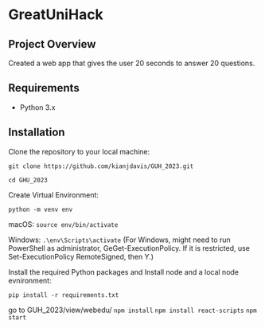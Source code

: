 # GreatUniHack
## Project Overview

Created a web app that gives the user 20 seconds to answer 20 questions.

## Requirements

- Python 3.x

## Installation

Clone the repository to your local machine:

`git clone https://github.com/kianjdavis/GUH_2023.git`

`cd GHU_2023`

Create Virtual Environment:

`python -m venv env`

macOS: `source env/bin/activate `

Windows: `.\env\Scripts\activate`
(For Windows, might need to run PowerShell as administrator, GeGet-ExecutionPolicy. If it is restricted, use Set-ExecutionPolicy RemoteSigned, then Y.)

Install the required Python packages and Install node and a local node evnironment:

`pip install -r requirements.txt`

go to GUH_2023/view/webedu/
`npm install`
`npm install react-scripts`
`npm start`
